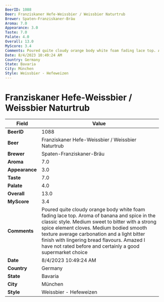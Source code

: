 ```yaml
---
BeerID: 1088
Beer: Franziskaner Hefe-Weissbier / Weissbier Naturtrub
Brewer: Spaten-Franziskaner-Bräu
Aroma: 7.0
Appearance: 3.0
Taste: 7.0
Palate: 4.0
Overall: 13.0
MyScore: 3.4
Comments: Poured quite cloudy orange body white foam fading lace top. Aroma of banana and spice in the classic style. Medium sweet to bitter with a strong spice element cloves. Medium bodied smooth texture average carbonation and a light bitter finish with lingering bread flavours. Amazed I have not rated before and certainly a good supermarket choice
Date: 8/4/2023 10:49:24 AM
Country: Germany
State: Bavaria
City: München
Style: Weissbier - Hefeweizen
---
```


# Franziskaner Hefe-Weissbier / Weissbier Naturtrub

| Field         | Value |
|---------------|-------|
| **BeerID** | 1088 |
| **Beer** | Franziskaner Hefe-Weissbier / Weissbier Naturtrub |
| **Brewer** | Spaten-Franziskaner-Bräu |
| **Aroma** | 7.0 |
| **Appearance** | 3.0 |
| **Taste** | 7.0 |
| **Palate** | 4.0 |
| **Overall** | 13.0 |
| **MyScore** | 3.4 |
| **Comments** | Poured quite cloudy orange body white foam fading lace top. Aroma of banana and spice in the classic style. Medium sweet to bitter with a strong spice element cloves. Medium bodied smooth texture average carbonation and a light bitter finish with lingering bread flavours. Amazed I have not rated before and certainly a good supermarket choice  |
| **Date** | 8/4/2023 10:49:24 AM |
| **Country** | Germany |
| **State** | Bavaria |
| **City** | München |
| **Style** | Weissbier - Hefeweizen |
